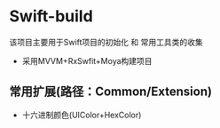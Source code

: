 # Swift-build
该项目主要用于Swift项目的初始化 和 常用工具类的收集
- 采用MVVM+RxSwfit+Moya构建项目

## 常用扩展(路径：Common/Extension)
- 十六进制颜色(UIColor+HexColor)

